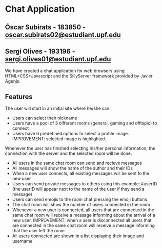# Chat Application
## Óscar Subirats - 183850 - oscar.subirats02@estudiant.upf.edu
## Sergi Olives - 193196 - sergi.olives01@estudiant.upf.edu

We have created a chat application for web browsers using HTML+CSS+Javascript and the SillyServer framework provided by Javier Agenjo.

## Features
The user will start in an initial site where he/she can:

* Users can select their nickname
* Users have a pool of 3 different rooms (general, gaming and offtopic) to connect
* Users have 6 predefined options to select a profile image. IMPROVEMENT: selected image is highlighted.

Whenever the user has finished selecting his/her personal information, the connection with the server and the selected room will be done.
* All users in the same chat room can send and recieve messages
* All messages will show the name of the author and their IDs
* When a new user connects, all existing messages will be sent to the new user
* Users can send private messages to others using this example: #userID <message> (the userID will appear next to the name of the user if they send a message)
* Users can send emojis to the room chat pressing the emoji buttons
* The chat room will show the number of users connected in the room
* Whenever a new user is connected, all users that are connected in the same chat room will receive a message informing about the arrival of a new user. IMPROVEMENT: when a user is disconnected all users that are connected in the same chat room will receive a message informing that the user left the room
* All users connected are shown in a list displaying their image and username
